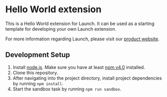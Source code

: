 # Hello World extension

This is a Hello World extension for Launch. It can be used as a starting template for developing your own Launch extension.

For more information regarding Launch, please visit our [product website](http://www.adobe.com/enterprise/cloud-platform/launch.html).

## Development Setup
1. Install [node.js](https://nodejs.org/). Make sure you have at least [npm v4.0](https://docs.npmjs.com/getting-started/installing-node#updating-npm) installed.
2. Clone this repository.
3. After navigating into the project directory, install project dependencies by running `npm install`.
4. Start the sandbox task by running `npm run sandbox`.
